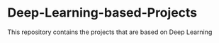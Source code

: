 # Deep-Learning-based-Projects
This repository contains the projects that are based on Deep Learning 
